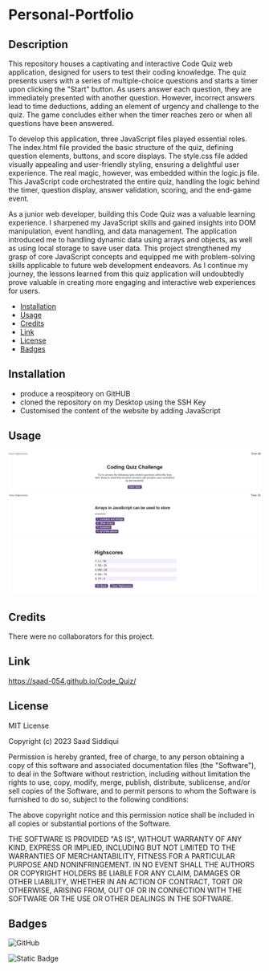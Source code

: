 # Personal-Portfolio
## Description
This repository houses a captivating and interactive Code Quiz web application, designed for users to test their coding knowledge. The quiz presents users with a series of multiple-choice questions and starts a timer upon clicking the "Start" button. As users answer each question, they are immediately presented with another question. However, incorrect answers lead to time deductions, adding an element of urgency and challenge to the quiz. The game concludes either when the timer reaches zero or when all questions have been answered.

To develop this application, three JavaScript files played essential roles. The index.html file provided the basic structure of the quiz, defining question elements, buttons, and score displays. The style.css file added visually appealing and user-friendly styling, ensuring a delightful user experience. The real magic, however, was embedded within the logic.js file. This JavaScript code orchestrated the entire quiz, handling the logic behind the timer, question display, answer validation, scoring, and the end-game event.

As a junior web developer, building this Code Quiz was a valuable learning experience. I sharpened my JavaScript skills and gained insights into DOM manipulation, event handling, and data management. The application introduced me to handling dynamic data using arrays and objects, as well as using local storage to save user data. This project strengthened my grasp of core JavaScript concepts and equipped me with problem-solving skills applicable to future web development endeavors. As I continue my journey, the lessons learned from this quiz application will undoubtedly prove valuable in creating more engaging and interactive web experiences for users.

- [Installation](#installation)
- [Usage](#usage)
- [Credits](#credits)
- [Link](#link)
- [License](#license)
- [Badges](#badges)

## Installation
- produce a reospiteory on GitHUB
- cloned the repository on my Desktop using the SSH Key
- Customised the content of the website by adding JavaScript
## Usage
![website_image](./starter/assets/images/First%20Page.JPG)
![website_image](./starter/assets/images/Question.JPG)
![website_image](./starter/assets/images/Highscores.JPG)

## Credits
There were no collaborators for this project.

## Link
https://saad-054.github.io/Code_Quiz/

## License
MIT License

Copyright (c) 2023 Saad Siddiqui

Permission is hereby granted, free of charge, to any person obtaining a copy
of this software and associated documentation files (the "Software"), to deal
in the Software without restriction, including without limitation the rights
to use, copy, modify, merge, publish, distribute, sublicense, and/or sell
copies of the Software, and to permit persons to whom the Software is
furnished to do so, subject to the following conditions:

The above copyright notice and this permission notice shall be included in all
copies or substantial portions of the Software.

THE SOFTWARE IS PROVIDED "AS IS", WITHOUT WARRANTY OF ANY KIND, EXPRESS OR
IMPLIED, INCLUDING BUT NOT LIMITED TO THE WARRANTIES OF MERCHANTABILITY,
FITNESS FOR A PARTICULAR PURPOSE AND NONINFRINGEMENT. IN NO EVENT SHALL THE
AUTHORS OR COPYRIGHT HOLDERS BE LIABLE FOR ANY CLAIM, DAMAGES OR OTHER
LIABILITY, WHETHER IN AN ACTION OF CONTRACT, TORT OR OTHERWISE, ARISING FROM,
OUT OF OR IN CONNECTION WITH THE SOFTWARE OR THE USE OR OTHER DEALINGS IN THE
SOFTWARE.

## Badges
![GitHub](https://img.shields.io/github/license/mashape/apistatus)

![Static Badge](https://img.shields.io/badge/Thankyou_for_visiting-red)

